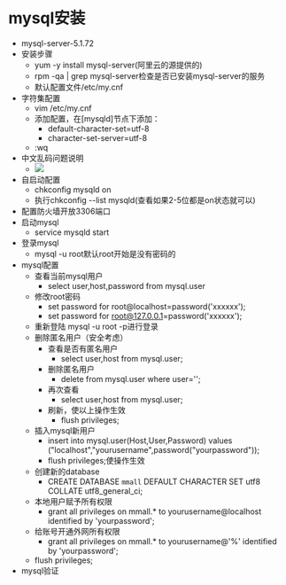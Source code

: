 # mysql安装

- mysql-server-5.1.72
- 安装步骤
	- yum -y install mysql-server(阿里云的源提供的)
	- rpm -qa | grep mysql-server检查是否已安装mysql-server的服务
	- 默认配置文件/etc/my.cnf
- 字符集配置
	- vim /etc/my.cnf
	- 添加配置，在[mysqld]节点下添加：
		- default-character-set=utf-8
		- character-set-server=utf-8
	- :wq
- 中文乱码问题说明
	- ![](http://oo78duriq.bkt.clouddn.com/17-6-28/11898916.jpg)
- 自启动配置
	- chkconfig mysqld on
	- 执行chkconfig --list mysqld(查看如果2-5位都是on状态就可以)
- 配置防火墙开放3306端口
- 启动mysql
	- service mysqld start
- 登录mysql
	- mysql -u root默认root开始是没有密码的
- mysql配置
	- 查看当前mysql用户
		- select user,host,password from mysql.user
	- 修改root密码
		- set password for root@localhost=password('xxxxxx');
		- set password for root@127.0.0.1=password('xxxxxx');
	- 重新登陆 mysql -u root -p进行登录
	- 删除匿名用户（安全考虑）
		- 查看是否有匿名用户
			- select user,host from mysql.user;
		- 删除匿名用户
			- delete from mysql.user where user='';
		- 再次查看
			- select user,host from mysql.user;
		- 刷新，使以上操作生效
			- flush privileges;
	- 插入mysql新用户
		- insert into mysql.user(Host,User,Password) values ("localhost","yourusername",password("yourpassword"));
		- flush privileges;使操作生效
	- 创建新的database
		- CREATE DATABASE `mmall` DEFAULT CHARACTER SET utf8 COLLATE utf8_general_ci;
	- 本地用户赋予所有权限
		- grant all privileges on mmall.* to yourusername@localhost identified by 'yourpassword';
	- 给账号开通外网所有权限
		- grant all privileges on mmall.* to yourusername@'%' identified by 'yourpassword';
	- flush privileges;
- mysql验证